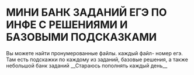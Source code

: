<h1>МИНИ БАНК ЗАДАНИЙ ЕГЭ ПО ИНФЕ С РЕШЕНИЯМИ И БАЗОВЫМИ ПОДСКАЗКАМИ</h1>
Вы можете найти пронумерованные файлы. каждый файл- номер егэ.
Там есть подскажки по каждому из заданий, базовые решения, а также небольшой банк заданий
__Стараюсь пополнять каждый день__
